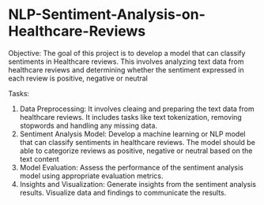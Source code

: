 # NLP-Sentiment-Analysis-on-Healthcare-Reviews
Objective: The goal of this project is to develop a model that can classify sentiments in Healthcare reviews. This involves analyzing text data from healthcare reviews and determining whether the sentiment expressed in each review is positive, negative or neutral

Tasks:
1. Data Preprocessing: It involves cleaing and preparing the text data from healthcare reviews. It includes tasks like text tokenization, removing stopwords and handling any missing data.
2. Sentiment Analysis Model: Develop a machine learning or NLP model that can classify sentiments in healthcare reviews. The model should be able to categorize reviews as positive, negative or neutral based on the text content
3. Model Evaluation: Assess the performance of the sentiment analysis model using appropriate evaluation metrics.
4. Insights and Visualization: Generate insights from the sentiment analysis results. Visualize data and findings to communicate the results.
